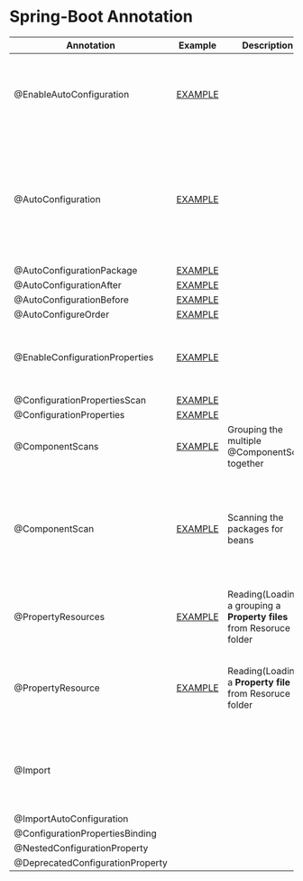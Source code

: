 # Spring-Boot Annotation


| Annotation                       | Example                                                                                                                             | Description                                                           | Reference link                                                                                                                                                                                                                                                                                                                                   |
|----------------------------------|-------------------------------------------------------------------------------------------------------------------------------------|-----------------------------------------------------------------------|--------------------------------------------------------------------------------------------------------------------------------------------------------------------------------------------------------------------------------------------------------------------------------------------------------------------------------------------------|
| @EnableAutoConfiguration         | [EXAMPLE](./external-jar-boot2/src/main/resources/META-INF/spring.factories)                                                        |                                                                       | **SPRING BOOT 2 AUTO-CONFIGURATION** <br><br> https://docs.spring.io/spring-boot/docs/2.1.13.RELEASE/reference/html/boot-features-developing-auto-configuration.html <br><br> **[Official refernce link](./doc/README_2.6.15.md)**                                                                                                               |
| @AutoConfiguration               | [EXAMPLE](./external-jar-boot3/src/main/resources/META-INF/spring/org.springframework.boot.autoconfigure.AutoConfiguration.imports) |                                                                       | **SPRING BOOT 3 AUTO-CONFIGURATION** <br><br> https://github.com/spring-projects/spring-boot/wiki/Spring-Boot-2.7-Release-Notes#changes-to-auto-configuration <br><br> https://github.com/spring-projects/spring-boot/wiki/Spring-Boot-3.0-Migration-Guide#auto-configuration-files <br><br> **[Official refernce link](./doc/README_2.7.0.md)** |
| @AutoConfigurationPackage        | [EXAMPLE](./)                                                                                                                       |                                                                       |                                                                                                                                                                                                                                                                                                                                                  |
| @AutoConfigurationAfter          | [EXAMPLE](./)                                                                                                                       |                                                                       |                                                                                                                                                                                                                                                                                                                                                  |
| @AutoConfigurationBefore         | [EXAMPLE](./)                                                                                                                       |                                                                       |                                                                                                                                                                                                                                                                                                                                                  |
| @AutoConfigureOrder              | [EXAMPLE](./)                                                                                                                       |                                                                       |                                                                                                                                                                                                                                                                                                                                                  |
| @EnableConfigurationProperties   | [EXAMPLE](./@EnableConfigurationProperties/src/main/java/com/ilan/MainApplication.java)                                             |                                                                       | https://stackoverflow.com/questions/49880453/what-difference-does-enableconfigurationproperties-make-if-a-bean-is-already-an <br> <br> https://www.baeldung.com/spring-enable-config-properties                                                                                                                                                  |
| @ConfigurationPropertiesScan     | [EXAMPLE](./@EnableConfigurationProperties/src/main/java/com/ilan/MainApplication.java)                                             |                                                                       |                                                                                                                                                                                                                                                                                                                                                  |
| @ConfigurationProperties         | [EXAMPLE](./@EnableConfigurationProperties/src/main/java/com/ilan/config/YamlConfig.java)                                           |                                                                       |                                                                                                                                                                                                                                                                                                                                                  |
| @ComponentScans                  | [EXAMPLE](./external-jar-boot3/src/main/java/org/jpmc/externaljarboot3/ExternalJarBoot3Application.java)                            | Grouping the multiple @ComponentScan together                         | https://www.baeldung.com/spring-bean-annotations                                                                                                                                                                                                                                                                                                 |
| @ComponentScan                   | [EXAMPLE](./external-jar-boot2/src/main/java/org/jpmc/externaljarboot2/ExternalJarBoot2Application.java)                            | Scanning the packages for beans                                       | https://reflectoring.io/spring-component-scanning/ **(Disable the default scan with Spring Boot)** <br><br> https://www.baeldung.com/spring-component-scanning <br><br> https://www.geeksforgeeks.org/spring-componentscan-annotation-with-example/ <br><br> https://www.baeldung.com/spring-componentscan-vs-enableautoconfiguration            |
| @PropertyResources               | [EXAMPLE](./external-jar-boot2/src/main/java/net/tcs/config/TestPropertyResource.java)                                              | Reading(Loading) a grouping a **Property files** from Resoruce folder | https://stackoverflow.com/questions/14505078/accessing-multiple-property-files-with-propertyresource-in-spring                                                                                                                                                                                                                                   |
| @PropertyResource                | [EXAMPLE](./external-jar-boot3/src/main/java/net/tcs/config/TestPropertyResource.java)                                              | Reading(Loading) a **Property file** from Resoruce folder             | https://www.baeldung.com/properties-with-spring <br><br> https://mkyong.com/spring/spring-propertysources-example/ <br><br>	https://www.javaguides.net/2018/09/spring-propertysource-annotation-with-example.html                                                                                                                                |
| @Import                          |                                                                                                                                     |                                                                       | https://www.baeldung.com/spring-import-annotation <br><br> http://www.javabyexamples.com/guide-to-import-in-spring <br><br> https://www.logicbig.com/tutorials/spring-framework/spring-core/using-import.html                                                                                                                                    |
| @ImportAutoConfiguration         |                                                                                                                                     |                                                                       |                                                                                                                                                                                                                                                                                                                                                  |
| @ConfigurationPropertiesBinding  |                                                                                                                                     |                                                                       |                                                                                                                                                                                                                                                                                                                                                  |
| @NestedConfigurationProperty     |                                                                                                                                     |                                                                       |                                                                                                                                                                                                                                                                                                                                                  |
| @DeprecatedConfigurationProperty |                                                                                                                                     |                                                                       |                                                                                                                                                                                                                                                                                                                                                  |
